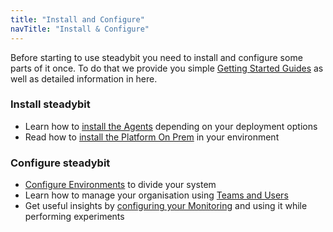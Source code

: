 ```yaml
---
title: "Install and Configure"
navTitle: "Install & Configure"
---
```


Before starting to use steadybit you need to install and configure some parts of it once.
To do that we provide you simple [Getting Started Guides](getting-started) as well as detailed information in here.

### Install steadybit
- Learn how to [install the Agents](install-configure/30-install-agents) depending on your deployment options
- Read how to [install the Platform On Prem](install-configure/40-install-platform) in your environment

### Configure steadybit
- [Configure Environments](install-configure/50-set-up-environments) to divide your system
- Learn how to manage your organisation using [Teams and Users](install-configure/60-teams-and-users)
- Get useful insights by [configuring your Monitoring](install-configure/70-configure-monitoring) and using it while performing experiments
